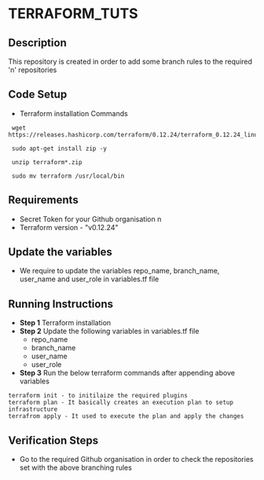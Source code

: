 # TERRAFORM_TUTS
## Description
This repository is created in order to add some branch rules to the required 'n' repositories
## Code Setup
- Terraform installation
 Commands
  
 ```
  wget https://releases.hashicorp.com/terraform/0.12.24/terraform_0.12.24_linux_amd64.zip 

  sudo apt-get install zip -y

  unzip terraform*.zip

  sudo mv terraform /usr/local/bin
 ```

## Requirements
- Secret Token for your Github organisation n
- Terraform version - "v0.12.24"

## Update the variables
- We require to update the variables repo_name, branch_name, user_name and user_role in variables.tf file

 
## Running Instructions
- **Step 1** Terraform installation
- **Step 2** Update the following variables in variables.tf file
  - repo_name
  - branch_name
  - user_name
  - user_role
- **Step 3** Run the below terraform commands after appending above variables   

```
terraform init - to initilaize the required plugins
terraform plan - It basically creates an execution plan to setup infrastructure
terrafrom apply - It used to execute the plan and apply the changes
```

## Verification Steps
 - Go to the required Github organisation in order to check the repositories set with the above branching rules


